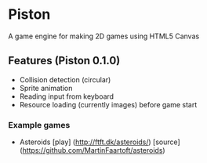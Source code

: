 # Piston
A game engine for making 2D games using HTML5 Canvas

## Features (Piston 0.1.0)
* Collision detection (circular)
* Sprite animation
* Reading input from keyboard
* Resource loading (currently images) before game start

### Example games
* Asteroids [play] (http://ftft.dk/asteroids/) [source] (https://github.com/MartinFaartoft/asteroids)

